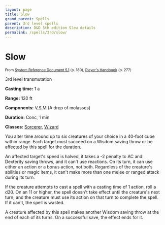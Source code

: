 ```yaml
---
layout: page
title: Slow
grand_parent: Spells
parent: 3rd level spells 
description: D&D 5th edition Slow details
permalink: /spells/3rd/slow/
---
```


# Slow

<small>From <a target="_blank" href="https://media.wizards.com/2016/downloads/DND/SRD-OGL_V5.1.pdf">System Reference Document 5.1</a> (p. 180), <a target="_blank" href="https://dnd.wizards.com/products/tabletop-games/rpg-products/rpg_playershandbook">Player's Handbook</a> (p. 277)</small>


3rd level transmutation

**Casting time:** 1 a

**Range:** 120 ft

**Components:** V,S,M (A drop of molasses)

**Duration:** Conc, 1 min

**Classes:** [Sorcerer](/classes/sorcerer/), [Wizard](/classes/wizard/)

You alter time around up to six creatures of your choice in a 40-foot cube within range. Each target must succeed on a Wisdom saving throw or be affected by this spell for the duration.

   An affected target's speed is halved, it takes a -2 penalty to AC and Dexterity saving throws, and it can't use reactions. On its turn, it can use either an action or a bonus action, not both. Regardless of the creature's abilities or magic items, it can't make more than one melee or ranged attack during its turn.

   If the creature attempts to cast a spell with a casting time of 1 action, roll a d20. On an 11 or higher, the spell doesn't take effect until the creature's next turn, and the creature must use its action on that turn to complete the spell. If it can't, the spell is wasted.

   A creature affected by this spell makes another Wisdom saving throw at the end of each of its turns. On a successful save, the effect ends for it.